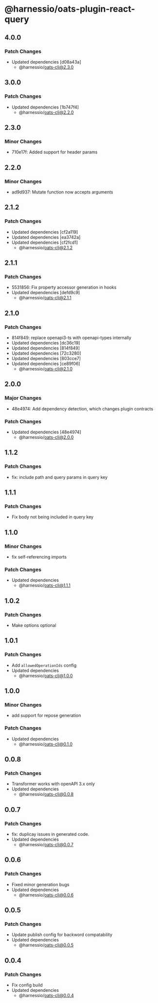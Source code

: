 # @harnessio/oats-plugin-react-query

## 4.0.0

### Patch Changes

- Updated dependencies [d08a43a]
  - @harnessio/oats-cli@2.3.0

## 3.0.0

### Patch Changes

- Updated dependencies [1b747f4]
  - @harnessio/oats-cli@2.2.0

## 2.3.0

### Minor Changes

- 710e17f: Added support for header params

## 2.2.0

### Minor Changes

- ad9d937: Mutate function now accepts arguments

## 2.1.2

### Patch Changes

- Updated dependencies [cf2a119]
- Updated dependencies [ea3742a]
- Updated dependencies [cf2fcd1]
  - @harnessio/oats-cli@2.1.2

## 2.1.1

### Patch Changes

- 5531856: Fix property accessor generation in hooks
- Updated dependencies [defd9c9]
  - @harnessio/oats-cli@2.1.1

## 2.1.0

### Patch Changes

- 814f849: replace openapi3-ts with openapi-types internally
- Updated dependencies [dc36c19]
- Updated dependencies [814f849]
- Updated dependencies [72c3280]
- Updated dependencies [803cce7]
- Updated dependencies [ce89f06]
  - @harnessio/oats-cli@2.1.0

## 2.0.0

### Major Changes

- 48e4974: Add dependency detection, which changes plugin contracts

### Patch Changes

- Updated dependencies [48e4974]
  - @harnessio/oats-cli@2.0.0

## 1.1.2

### Patch Changes

- fix: include path and query params in query key

## 1.1.1

### Patch Changes

- Fix body not being included in query key

## 1.1.0

### Minor Changes

- fix self-referencing imports

### Patch Changes

- Updated dependencies
  - @harnessio/oats-cli@1.1.1

## 1.0.2

### Patch Changes

- Make options optional

## 1.0.1

### Patch Changes

- Add `allowedOperationIds` config
- Updated dependencies
  - @harnessio/oats-cli@1.0.0

## 1.0.0

### Minor Changes

- add support for repose generation

### Patch Changes

- Updated dependencies
  - @harnessio/oats-cli@0.1.0

## 0.0.8

### Patch Changes

- Transformer works with openAPI 3.x only
- Updated dependencies
  - @harnessio/oats-cli@0.0.8

## 0.0.7

### Patch Changes

- fix: duplicay issues in generated code.
- Updated dependencies
  - @harnessio/oats-cli@0.0.7

## 0.0.6

### Patch Changes

- Fixed minor generation bugs
- Updated dependencies
  - @harnessio/oats-cli@0.0.6

## 0.0.5

### Patch Changes

- Update publish config for backword compatability
- Updated dependencies
  - @harnessio/oats-cli@0.0.5

## 0.0.4

### Patch Changes

- Fix config build
- Updated dependencies
  - @harnessio/oats-cli@0.0.4
